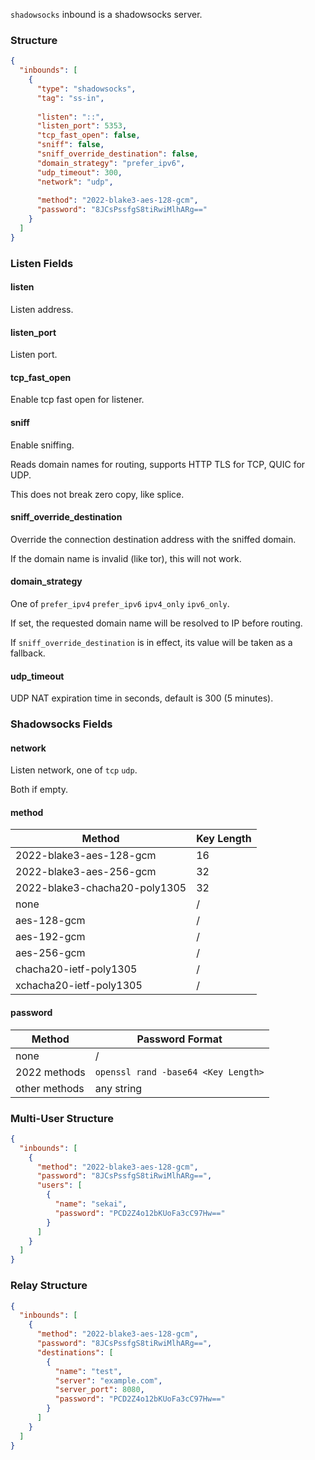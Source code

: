 `shadowsocks` inbound is a shadowsocks server.

### Structure

```json
{
  "inbounds": [
    {
      "type": "shadowsocks",
      "tag": "ss-in",
      
      "listen": "::",
      "listen_port": 5353,
      "tcp_fast_open": false,
      "sniff": false,
      "sniff_override_destination": false,
      "domain_strategy": "prefer_ipv6",
      "udp_timeout": 300,
      "network": "udp",
      
      "method": "2022-blake3-aes-128-gcm",
      "password": "8JCsPssfgS8tiRwiMlhARg=="
    }
  ]
}
```

### Listen Fields

#### listen

Listen address.

#### listen_port

Listen port.

#### tcp_fast_open

Enable tcp fast open for listener.

#### sniff

Enable sniffing.

Reads domain names for routing, supports HTTP TLS for TCP, QUIC for UDP.

This does not break zero copy, like splice.

#### sniff_override_destination

Override the connection destination address with the sniffed domain.

If the domain name is invalid (like tor), this will not work.

#### domain_strategy

One of `prefer_ipv4` `prefer_ipv6` `ipv4_only` `ipv6_only`.

If set, the requested domain name will be resolved to IP before routing.

If `sniff_override_destination` is in effect, its value will be taken as a fallback.

#### udp_timeout

UDP NAT expiration time in seconds, default is 300 (5 minutes).

### Shadowsocks Fields

#### network

Listen network, one of `tcp` `udp`.

Both if empty.

#### method

| Method                        | Key Length |
|-------------------------------|------------|
| 2022-blake3-aes-128-gcm       | 16         |
| 2022-blake3-aes-256-gcm       | 32         |
| 2022-blake3-chacha20-poly1305 | 32         |
| none                          | /          |
| aes-128-gcm                   | /          |
| aes-192-gcm                   | /          |
| aes-256-gcm                   | /          |
| chacha20-ietf-poly1305        | /          |
| xchacha20-ietf-poly1305       | /          |

#### password

| Method        | Password Format                     |
|---------------|-------------------------------------|
| none          | /                                   |
| 2022 methods  | `openssl rand -base64 <Key Length>` |
| other methods | any string                          |

### Multi-User Structure

```json
{
  "inbounds": [
    {
      "method": "2022-blake3-aes-128-gcm",
      "password": "8JCsPssfgS8tiRwiMlhARg==",
      "users": [
        {
          "name": "sekai",
          "password": "PCD2Z4o12bKUoFa3cC97Hw=="
        }
      ]
    }
  ]
}
```

### Relay Structure

```json
{
  "inbounds": [
    {
      "method": "2022-blake3-aes-128-gcm",
      "password": "8JCsPssfgS8tiRwiMlhARg==",
      "destinations": [
        {
          "name": "test",
          "server": "example.com",
          "server_port": 8080,
          "password": "PCD2Z4o12bKUoFa3cC97Hw=="
        }
      ]
    }
  ]
}
```